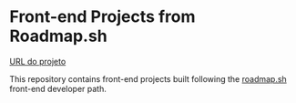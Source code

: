 # Front-end Projects from Roadmap.sh
[ URL do projeto ](https://roadmap.sh/projects/single-page-cv)

This repository contains front-end projects built following the [roadmap.sh](https://roadmap.sh/) front-end developer path.

